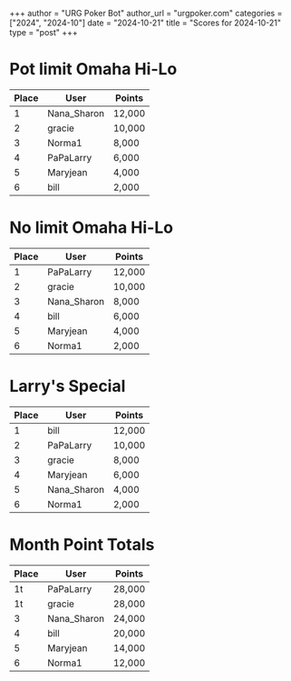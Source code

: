 +++
author = "URG Poker Bot"
author_url = "urgpoker.com"
categories = ["2024", "2024-10"]
date = "2024-10-21"
title = "Scores for 2024-10-21"
type = "post"
+++
# Pot limit Omaha Hi-Lo

| Place | User | Points |
|-------|------|--------|
| 1 | Nana_Sharon | 12,000 |
| 2 | gracie | 10,000 |
| 3 | Norma1 | 8,000 |
| 4 | PaPaLarry | 6,000 |
| 5 | Maryjean | 4,000 |
| 6 | bill | 2,000 |

# No limit Omaha Hi-Lo

| Place | User | Points |
|-------|------|--------|
| 1 | PaPaLarry | 12,000 |
| 2 | gracie | 10,000 |
| 3 | Nana_Sharon | 8,000 |
| 4 | bill | 6,000 |
| 5 | Maryjean | 4,000 |
| 6 | Norma1 | 2,000 |

# Larry's Special

| Place | User | Points |
|-------|------|--------|
| 1 | bill | 12,000 |
| 2 | PaPaLarry | 10,000 |
| 3 | gracie | 8,000 |
| 4 | Maryjean | 6,000 |
| 5 | Nana_Sharon | 4,000 |
| 6 | Norma1 | 2,000 |

# Month Point Totals

| Place | User | Points |
|-------|------|--------|
| 1t | PaPaLarry | 28,000 |
| 1t | gracie | 28,000 |
| 3 | Nana_Sharon | 24,000 |
| 4 | bill | 20,000 |
| 5 | Maryjean | 14,000 |
| 6 | Norma1 | 12,000 |
